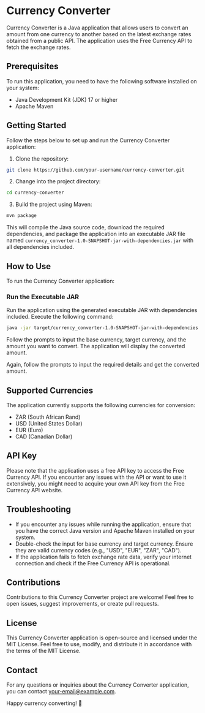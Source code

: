 # Currency Converter

Currency Converter is a Java application that allows users to convert an amount from one currency to another based on the latest exchange rates obtained from a public API. The application uses the Free Currency API to fetch the exchange rates.

## Prerequisites

To run this application, you need to have the following software installed on your system:

- Java Development Kit (JDK) 17 or higher
- Apache Maven

## Getting Started

Follow the steps below to set up and run the Currency Converter application:

1. Clone the repository:

```bash
git clone https://github.com/your-username/currency-converter.git
```

2. Change into the project directory:

```bash
cd currency-converter
```

3. Build the project using Maven:

```bash
mvn package
```

This will compile the Java source code, download the required dependencies, and package the application into an executable JAR file named `currency_converter-1.0-SNAPSHOT-jar-with-dependencies.jar` with all dependencies included.

## How to Use

To run the Currency Converter application:

### Run the Executable JAR

Run the application using the generated executable JAR with dependencies included. Execute the following command:

```bash
java -jar target/currency_converter-1.0-SNAPSHOT-jar-with-dependencies.jar
```

Follow the prompts to input the base currency, target currency, and the amount you want to convert. The application will display the converted amount.

Again, follow the prompts to input the required details and get the converted amount.

## Supported Currencies

The application currently supports the following currencies for conversion:

- ZAR (South African Rand)
- USD (United States Dollar)
- EUR (Euro)
- CAD (Canadian Dollar)

## API Key

Please note that the application uses a free API key to access the Free Currency API. If you encounter any issues with the API or want to use it extensively, you might need to acquire your own API key from the Free Currency API website.

## Troubleshooting

- If you encounter any issues while running the application, ensure that you have the correct Java version and Apache Maven installed on your system.
- Double-check the input for base currency and target currency. Ensure they are valid currency codes (e.g., "USD", "EUR", "ZAR", "CAD").
- If the application fails to fetch exchange rate data, verify your internet connection and check if the Free Currency API is operational.

## Contributions

Contributions to this Currency Converter project are welcome! Feel free to open issues, suggest improvements, or create pull requests.

## License

This Currency Converter application is open-source and licensed under the MIT License. Feel free to use, modify, and distribute it in accordance with the terms of the MIT License.

## Contact

For any questions or inquiries about the Currency Converter application, you can contact [your-email@example.com](mailto:your-email@example.com).

Happy currency converting! 🚀